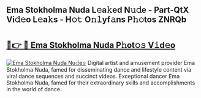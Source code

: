 ## Ema Stokholma Nuda L𝚎a𝚔ed N𝚞𝚍e - Part-QtX Vi𝚍𝚎o L𝚎a𝚔s - H𝚘𝚝 O𝚗𝚕yf𝚊ns P𝚑𝚘tos ZNRQb

# <h2><a href="http://kf9aggd.oniu.top/?m=Ema+Stokholma+Nuda">🔗👉 🔴 Ema Stokholma Nuda P𝚑ot𝚘𝚜 V𝚒d𝚎o</a></h2>

[![Ema Stokholma Nuda Nu𝚍e𝚜](https://i.imgur.com/0qMVB7G.gif)](http://kf9aggd.oniu.top/?m=Ema+Stokholma+Nuda)
Digital artist and amusement provider Ema Stokholma Nuda, famed for disseminating dance and lifestyle content via viral dance sequences and succinct videos. Exceptional dancer Ema Stokholma Nuda, famed for their extraordinary skills and accomplishments in the world of dance.  
